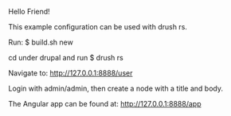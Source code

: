 
Hello Friend!

This example configuration can be used with drush rs.

Run:
$ build.sh new

cd under drupal and run
$ drush rs

Navigate to:
http://127.0.0.1:8888/user

Login with admin/admin, then create a node with a title and body.

The Angular app can be found at:
http://127.0.0.1:8888/app

